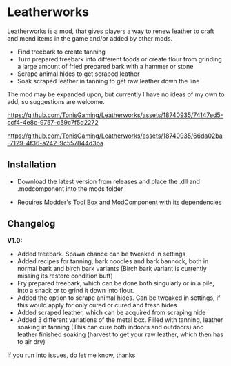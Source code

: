 # Leatherworks
Leatherworks is a mod, that gives players a way to renew leather to craft and mend items in the game and/or added by other mods.

* Find treebark to create tanning
* Turn prepared treebark into different foods or create flour from grinding a large amount of fried prepared bark with a hammer or stone
* Scrape animal hides to get scraped leather
* Soak scraped leather in tanning to get raw leather down the line

The mod may be expanded upon, but currently I have no ideas of my own to add, so suggestions are welcome.

https://github.com/TonisGaming/Leatherworks/assets/18740935/74147ed5-ccf4-4e8c-9757-c59c7f5d2272

https://github.com/TonisGaming/Leatherworks/assets/18740935/66da02ba-7129-4f36-a242-9c557844d3ba

## Installation

* Download the latest version from releases and place the .dll and .modcomponent into the mods folder

* Requires [Modder's Tool Box](https://github.com/Jods-Its/Modders-Gear-Toolbox/releases) and [ModComponent](https://github.com/dommrogers/ModComponent) with its dependencies

## Changelog

**V1.0:**

* Added treebark. Spawn chance can be tweaked in settings
* Added recipes for tanning, bark noodles and bark bannock, both in normal bark and birch bark variants (Birch bark variant is currently missing its restore condition buff)
* Fry prepared treebark, which can be done both singularly or in a pile, into a snack or to grind it down into flour. 
* Added the option to scrape animal hides. Can be tweaked in settings, if this would apply for only cured or cured and fresh hides
* Added scraped leather, which can be acquired from scraping hide
* Added 3 different variations of the metal box. Filled with tanning, leather soaking in tanning (This can cure both indoors and outdoors) and leather finished soaking (harvest to get your raw leather, which then has to air dry)

If you run into issues, do let me know, thanks
